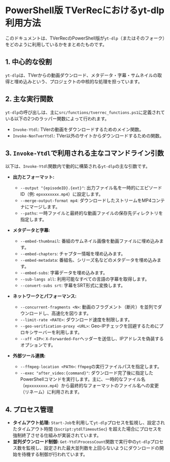 # PowerShell版 TVerRecにおけるyt-dlp利用方法

このドキュメントは、TVerRecのPowerShell版が`yt-dlp`（またはそのフォーク）をどのように利用しているかをまとめたものです。

## 1. 中心的な役割

`yt-dlp`は、TVerからの動画ダウンロード、メタデータ・字幕・サムネイルの取得と埋め込みという、プロジェクトの中核的な処理を担っています。

## 2. 主な実行関数

`yt-dlp`の呼び出しは、主に`src/functions/tverrec_functions.ps1`に定義されている以下の2つのラッパー関数によって行われます。

-   `Invoke-Ytdl`: TVerの動画をダウンロードするためのメイン関数。
-   `Invoke-NonTverYtdl`: TVer以外のサイトからダウンロードするための関数。

## 3. `Invoke-Ytdl`で利用される主なコマンドライン引数

以下は、`Invoke-Ytdl`関数内で動的に構築される`yt-dlp`の主な引数です。

-   **出力とフォーマット:**
    -   `--output "{episodeID}.{ext}"`: 出力ファイル名を一時的にエピソードID（例: `epxxxxxxxx.mp4`）に設定します。
    -   `--merge-output-format mp4`: ダウンロードしたストリームをMP4コンテナにマージします。
    -   `--paths`: 一時ファイルと最終的な動画ファイルの保存先ディレクトリを指定します。

-   **メタデータと字幕:**
    -   `--embed-thumbnail`: 番組のサムネイル画像を動画ファイルに埋め込みます。
    -   `--embed-chapters`: チャプター情報を埋め込みます。
    -   `--embed-metadata`: 番組名、シリーズ名などのメタデータを埋め込みます。
    -   `--embed-subs`: 字幕データを埋め込みます。
    -   `--sub-langs all`: 利用可能なすべての言語の字幕を取得します。
    -   `--convert-subs srt`: 字幕をSRT形式に変換します。

-   **ネットワークとパフォーマンス:**
    -   `--concurrent-fragments <N>`: 動画のフラグメント（断片）を並列でダウンロードし、高速化を図ります。
    -   `--limit-rate <RATE>`: ダウンロード速度を制限します。
    -   `--geo-verification-proxy <URL>`: Geo-IPチェックを回避するためにプロキシサーバーを利用します。
    -   `--xff <IP>`: `X-Forwarded-For`ヘッダーを送信し、IPアドレスを偽装するオプションです。

-   **外部ツール連携:**
    -   `--ffmpeg-location <PATH>`: `ffmpeg`の実行ファイルパスを指定します。
    -   `--exec "after_video:{command}"`: ダウンロード完了後に指定したPowerShellコマンドを実行します。主に、一時的なファイル名（`epxxxxxxxx.mp4`）から最終的なフォーマットのファイル名への変更（リネーム）に利用されます。

## 4. プロセス管理

-   **タイムアウト処理:** `Start-Job`を利用して`yt-dlp`プロセスを監視し、設定されたタイムアウト時間 (`$script:ytdlTimeoutSec`) を超えた場合にプロセスを強制終了させる仕組みが実装されています。
-   **並列ダウンロード制御:** `Get-YtdlProcessCount`関数で実行中の`yt-dlp`プロセス数を監視し、設定された最大並列数を上回らないようにダウンロードの開始を待機する制御が行われています。
